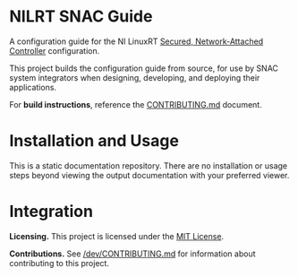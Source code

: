 # NILRT SNAC Guide

A configuration guide for the NI LinuxRT [Secured, Network-Attached Controller](https://github.com/ni/nilrt-snac) configuration.

This project builds the configuration guide from source, for use by SNAC system integrators when designing, developing, and deploying their applications.

For **build instructions**, reference the [CONTRIBUTING.md](/dev/CONTRIBUTING.md) document.


# Installation and Usage

This is a static documentation repository. There are no installation or usage steps beyond viewing the output documentation with your preferred viewer.


# Integration

**Licensing.** This project is licensed under the [MIT License](/LICENSE).

**Contributions.** See [/dev/CONTRIBUTING.md](/dev/CONTRIBUTING.md) for information about contributing to this project.
